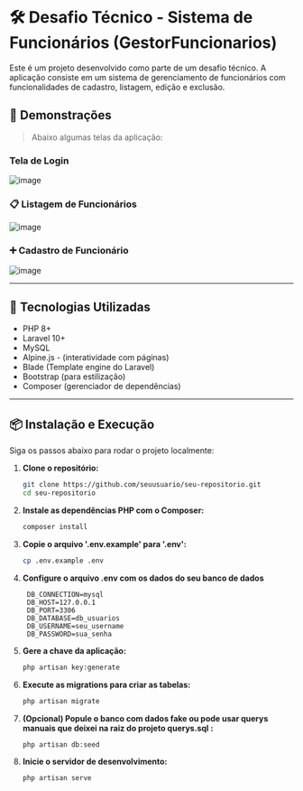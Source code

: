 # 🛠️ Desafio Técnico - Sistema de Funcionários (GestorFuncionarios)

Este é um projeto desenvolvido como parte de um desafio técnico. A aplicação consiste em um sistema de gerenciamento de funcionários com funcionalidades de cadastro, listagem, edição e exclusão.

## 📸 Demonstrações

> Abaixo algumas telas da aplicação:
### Tela de Login
![image](https://github.com/user-attachments/assets/6c3260e9-460a-486e-b8ca-69e3e0e5ad69)

### 📋 Listagem de Funcionários
![image](https://github.com/user-attachments/assets/a4263c46-63b6-40cb-bf9a-5b15eb8b73a8)

### ➕ Cadastro de Funcionário
![image](https://github.com/user-attachments/assets/088f6e0d-f790-4be0-976b-efc7bdb34c78)

---

## 🚀 Tecnologias Utilizadas

- PHP 8+
- Laravel 10+
- MySQL
- Alpine.js - (interatividade com páginas)
- Blade (Template engine do Laravel)
- Bootstrap (para estilização)
- Composer (gerenciador de dependências)

---

## 📦 Instalação e Execução

Siga os passos abaixo para rodar o projeto localmente:

1. **Clone o repositório:**
   ```bash
   git clone https://github.com/seuusuario/seu-repositorio.git
   cd seu-repositorio
2. **Instale as dependências PHP com o Composer:**
   ```bash
   composer install
3. **Copie o arquivo '.env.example' para '.env':**
   ```bash
   cp .env.example .env
4. **Configure o arquivo .env com os dados do seu banco de dados**
   ```bach
    DB_CONNECTION=mysql
    DB_HOST=127.0.0.1
    DB_PORT=3306
    DB_DATABASE=db_usuarios
    DB_USERNAME=seu_username
    DB_PASSWORD=sua_senha
5. **Gere a chave da aplicação:**
   ```bash
   php artisan key:generate
6. **Execute as migrations para criar as tabelas:**
   ```bash
   php artisan migrate
7. **(Opcional) Popule o banco com dados fake ou pode usar querys manuais que deixei na raiz do projeto querys.sql :**
   ```bash
   php artisan db:seed
8. **Inicie o servidor de desenvolvimento:**
   ```bash
   php artisan serve
